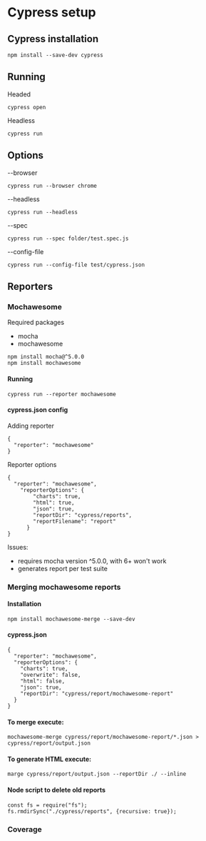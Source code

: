 # Cypress setup

## Cypress installation
```
npm install --save-dev cypress
```

## Running
Headed
```
cypress open
```
Headless
```
cypress run
```

## Options
--browser
```
cypress run --browser chrome
```

--headless
```
cypress run --headless
```

--spec
```
cypress run --spec folder/test.spec.js
```

--config-file
```
cypress run --config-file test/cypress.json
```

## Reporters

### Mochawesome

Required packages
- mocha
- mochawesome

```
npm install mocha@^5.0.0
npm install mochawesome
```

#### Running
```
cypress run --reporter mochawesome
```

#### cypress.json config

Adding reporter
```
{
  "reporter": "mochawesome"
}
```

Reporter options
```
{
  "reporter": "mochawesome",
    "reporterOptions": {
        "charts": true,
        "html": true,
        "json": true,
        "reportDir": "cypress/reports",
        "reportFilename": "report"
      }
}
```

Issues:
- requires mocha version ^5.0.0, with 6+ won't work
- generates report per test suite

### Merging mochawesome reports

#### Installation
```
npm install mochawesome-merge --save-dev
```

#### cypress.json
```
{
  "reporter": "mochawesome",
  "reporterOptions": {
    "charts": true,
    "overwrite": false,
    "html": false,
    "json": true,
    "reportDir": "cypress/report/mochawesome-report"
  }
}
```

#### To merge execute:
```
mochawesome-merge cypress/report/mochawesome-report/*.json > cypress/report/output.json
```

#### To generate HTML execute:
```
marge cypress/report/output.json --reportDir ./ --inline
```

#### Node script to delete old reports
```
const fs = require("fs");
fs.rmdirSync("./cypress/reports", {recursive: true});
```

### Coverage

